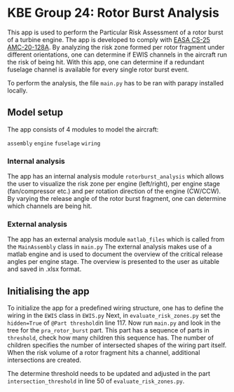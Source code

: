 # KBE Group 24: Rotor Burst Analysis
This app is used to perform the Particular Risk Assessment of a rotor burst of a turbine engine.
The app is developed to comply with [EASA CS-25 AMC-20-128A](https://www.easa.europa.eu/en/document-library/easy-access-rules/online-publications/easy-access-rules-acceptable-means?page=23).
By analyzing the risk zone formed per rotor fragment under different orientations, one can determine if EWIS channels in
the aircraft run the risk of being hit. With this app, one can determine if a redundant fuselage channel is available 
for every single rotor burst event.

To perform the analysis, the file ```main.py``` has to be ran with parapy installed locally.

## Model setup
The app consists of 4 modules to model the aircraft: 

```assembly```
```engine```
```fuselage```
```wiring```

### Internal analysis
The app has an internal analysis module ```rotorburst_analysis``` which allows the user to visualize the risk zone
per engine (left/right), per engine stage (fan/compressor etc.) and per rotation direction of the engine (CW/CCW). By varying
the release angle of the rotor burst fragment, one can determine which channels are being hit.

### External analysis
The app has an external analysis module ```matlab_files``` which is called from the ```MainAssembly``` class in ```main.py```
The external analysis makes use of a matlab engine and is used to document the overview of the critical release angles per
engine stage. The overview is presented to the user as uitable and saved in .xlsx format.

## Initialising the app
To initialize the app for a predefined wiring structure, one has to define the wiring in the ```EWIS``` class in ```EWIS.py```
Next, in ```evaluate_risk_zones.py``` set the ```hidden=True``` of ```@Part threshold```in line 117. Now run ```main.py```
and look in the tree for the ```pra_rotor_burst``` part. This part has a sequence of parts in ```threshold```,
check how many children this sequence has. The number of children specifies the number of intersected shapes
of the wiring part itself. When the risk volume of a rotor fragment hits a channel, additional intersections are created.

The determine threshold needs to be updated and adjusted in the part ```intersection_threshold``` in line 50 of ```evaluate_risk_zones.py```.